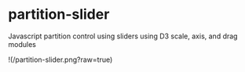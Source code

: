 # partition-slider
Javascript partition control using sliders using D3 scale, axis, and drag modules

!(/partition-slider.png?raw=true)
